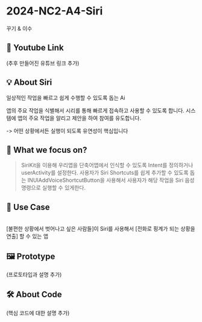 # 2024-NC2-A4-Siri
꾸기 &amp; 이수
## 🎥 Youtube Link
(추후 만들어진 유튜브 링크 추가)

## 💡 About Siri

일상적인 작업을 빠르고 쉽게 수행할 수 있도록 돕는 Ai

앱의 주요 작업을 식별해서 시리를 통해 빠르게 접속하고 사용할 수 있도록 합니다.
시스템에 앱의 주요 작업을 알리고 제안을 하여 참여를 유도합니다.

-> 어떤 상황에서든 실행이 되도록 유연성이 핵심입니다

## 🎯 What we focus on?

> SiriKit을 이용해 우리앱을 단축어앱에서 인식할 수 있도록 Intent를 정의하거나 userActivity를 설정한다.
> 사용자가 Siri Shortcuts를 쉽게 추가할 수 있도록 돕는 INUIAddVoiceShortcutButton을 사용해서 사용자가 해당 작업을 Siri 음성 명령으로 실행할 수 있게한다.

## 💼 Use Case
<br/> [불편한 상황에서 벗어나고 싶은 사람들]이 Siri를 사용해서
[전화로 핑계가 되는 상황을 연출] 할 수 있는 앱

## 🖼️ Prototype
(프로토타입과 설명 추가)

## 🛠️ About Code
(핵심 코드에 대한 설명 추가)
